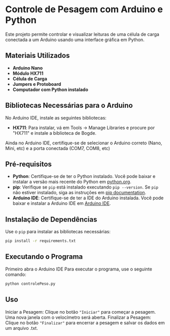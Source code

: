 # Controle de Pesagem com Arduino e Python

Este projeto permite controlar e visualizar leituras de uma célula de carga conectada a um Arduino usando uma interface gráfica em Python.

## Materiais Utilizados

- **Arduino Nano**
- **Módulo HX711**
- **Célula de Carga**
- **Jumpers e Protoboard**
- **Computador com Python instalado**

## Bibliotecas Necessárias para o Arduino

No Arduino IDE, instale as seguintes bibliotecas:

- **HX711**: Para instalar, vá em Tools -> Manage Libraries e procure por "HX711" e instale a biblioteca de Bogde.

Ainda no Arduino IDE, certifique-se de selecionar o Arduino correto (Nano, Mini, etc) e a porta conectada (COM7, COM8, etc)

## Pré-requisitos

- **Python**: Certifique-se de ter o Python instalado. Você pode baixar e instalar a versão mais recente do Python em [python.org](https://www.python.org/downloads/).
- **pip**: Verifique se `pip` está instalado executando `pip --version`. Se `pip` não estiver instalado, siga as instruções em [pip documentation](https://pip.pypa.io/en/stable/installation/).
- **Arduino IDE**: Certifique-se de ter a IDE do Arduino instalada. Você pode baixar e instalar a Arduino IDE em [Arduino IDE](https://www.arduino.cc/en/software/).

## Instalação de Dependências

Use o `pip` para instalar as bibliotecas necessárias:
```bash
pip install -r requirements.txt
```

## Executando o Programa

Primeiro abra o Arduino IDE
Para executar o programa, use o seguinte comando:
```bash
python controlePeso.py
```

## Uso
Iniciar a Pesagem:
Clique no botão `"Iniciar"` para começar a pesagem. Uma nova janela com o velocímetro será aberta.
Finalizar a Pesagem:
Clique no botão `"Finalizar"` para encerrar a pesagem e salvar os dados em um arquivo .txt.
